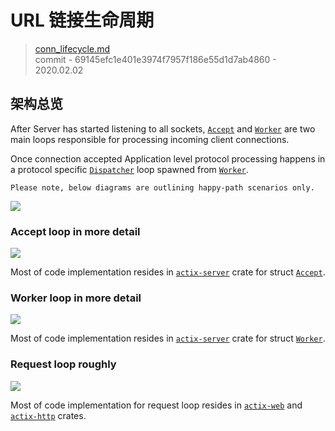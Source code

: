 # URL 链接生命周期

> [conn_lifecycle.md](https://github.com/actix/actix-website/blob/master/content/docs/conn_lifecycle.md)
> <br />
> commit - 69145efc1e401e3974f7957f186e55d1d7ab4860 - 2020.02.02

## 架构总览

After Server has started listening to all sockets, [`Accept`][Accept] and [`Worker`][Worker] are two main loops responsible for processing incoming client connections.

Once connection accepted Application level protocol processing happens in a protocol specific [`Dispatcher`][Dispatcher] loop spawned from [`Worker`][Worker].

    Please note, below diagrams are outlining happy-path scenarios only.

![](/img/diagrams/connection_overview.svg)

### Accept loop in more detail

![](/img/diagrams/connection_accept.svg)

Most of code implementation resides in [`actix-server`][server] crate for struct [`Accept`][Accept].

### Worker loop in more detail

![](/img/diagrams/connection_worker.svg)

Most of code implementation resides in [`actix-server`][server] crate for struct [`Worker`][Worker].

### Request loop roughly

![](/img/diagrams/connection_request.svg)

Most of code implementation for request loop resides in [`actix-web`][web] and [`actix-http`][http] crates.


[server]: https://crates.io/crates/actix-server
[web]: https://crates.io/crates/actix-web
[http]: https://crates.io/crates/actix-http
[Accept]: https://github.com/actix/actix-net/blob/master/actix-server/src/accept.rs
[Worker]: https://github.com/actix/actix-net/blob/master/actix-server/src/worker.rs
[Dispatcher]: https://github.com/actix/actix-web/blob/master/actix-http/src/h1/dispatcher.rs

